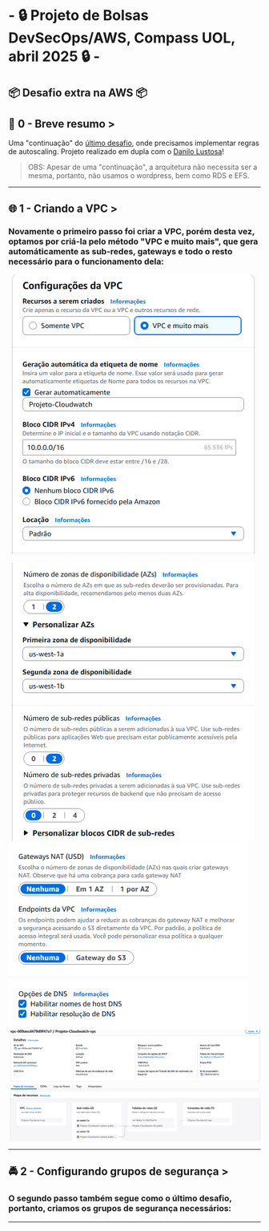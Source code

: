 # - 🔒 Projeto de Bolsas DevSecOps/AWS,  Compass UOL, abril 2025 🔒 -

## 📦 Desafio extra na AWS 📦

## 📜 0 - Breve resumo >
Uma "continuação" do [último desafio](https://github.com/JorgeAntero/Compass-Uol-Desafio-3-AWS), onde precisamos implementar regras de autoscaling. Projeto realizado em dupla com o [Danilo Lustosa](https://github.com/DaniloLustosa-eng)!  
> OBS: Apesar de uma "continuação", a arquitetura não necessita ser a mesma, portanto, não usamos o wordpress, bem como RDS e EFS.

---
## 🌐 1 - Criando a VPC >
### Novamente o primeiro passo foi criar a VPC, porém desta vez, optamos por criá-la pelo método "VPC e muito mais", que gera automáticamente as sub-redes, gateways e todo o resto necessário para o funcionamento dela:  

![Print um](/Prints/1.1.png)  

![Print dois](/Prints/1.2.png)  
![Print três](/Prints/1.3.png)  
![Print quatro](/Prints/1.4.png)  

---
## 🚔 2 - Configurando grupos de segurança >
### O segundo passo também segue como o último desafio, portanto, criamos os grupos de segurança necessários:  

---
